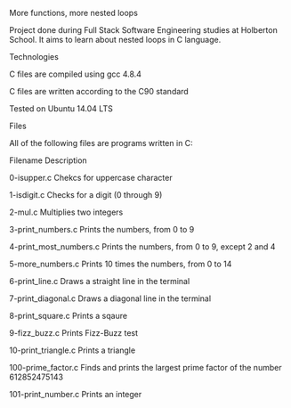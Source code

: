 More functions, more nested loops

Project done during Full Stack Software Engineering studies at Holberton School. It aims to learn about nested loops in C language.



Technologies

C files are compiled using gcc 4.8.4

C files are written according to the C90 standard

Tested on Ubuntu 14.04 LTS

Files

All of the following files are programs written in C:



Filename	Description

0-isupper.c	Chekcs for uppercase character

1-isdigit.c	Checks for a digit (0 through 9)

2-mul.c	Multiplies two integers

3-print_numbers.c	Prints the numbers, from 0 to 9

4-print_most_numbers.c	Prints the numbers, from 0 to 9, except 2 and 4

5-more_numbers.c	Prints 10 times the numbers, from 0 to 14

6-print_line.c	Draws a straight line in the terminal

7-print_diagonal.c	Draws a diagonal line in the terminal

8-print_square.c	Prints a sqaure

9-fizz_buzz.c	Prints Fizz-Buzz test

10-print_triangle.c	Prints a triangle

100-prime_factor.c	Finds and prints the largest prime factor of the number 612852475143

101-print_number.c	Prints an integer
